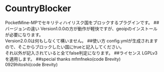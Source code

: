 # CountryBlocker
PocketMine-MPでセキリティハイリスク国をブロックするプラグインです。
##バージョンの違い
Version1.0.0の方が動作が軽快ですが、geoipのインストールが必要になります。<br>
Version2.0.0は何もしなくて構いません。
##使い方
config.ymlが生成されますので、そこからブロックしたい国にtrueと記入してください。<br>
それ以外が記入されていると全てfalse判定になります。
##ライセンス
LGPLv3を適用します。
##special thanks
mfmfneko(code Brevity)<br>
0929hitoshi(code Brevity)
